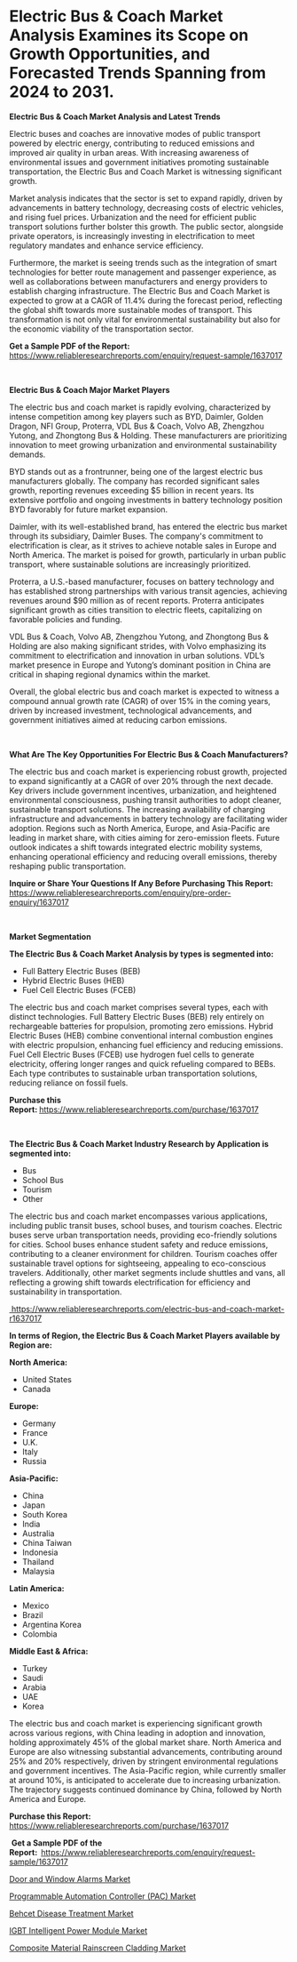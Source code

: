 <p><h1>Electric Bus & Coach Market Analysis Examines its Scope on Growth Opportunities, and Forecasted Trends Spanning from 2024 to 2031.</h1></p><p><strong>Electric Bus & Coach Market Analysis and Latest Trends</strong></p>
<p><p>Electric buses and coaches are innovative modes of public transport powered by electric energy, contributing to reduced emissions and improved air quality in urban areas. With increasing awareness of environmental issues and government initiatives promoting sustainable transportation, the Electric Bus and Coach Market is witnessing significant growth. </p><p>Market analysis indicates that the sector is set to expand rapidly, driven by advancements in battery technology, decreasing costs of electric vehicles, and rising fuel prices. Urbanization and the need for efficient public transport solutions further bolster this growth. The public sector, alongside private operators, is increasingly investing in electrification to meet regulatory mandates and enhance service efficiency.</p><p>Furthermore, the market is seeing trends such as the integration of smart technologies for better route management and passenger experience, as well as collaborations between manufacturers and energy providers to establish charging infrastructure. The Electric Bus and Coach Market is expected to grow at a CAGR of 11.4% during the forecast period, reflecting the global shift towards more sustainable modes of transport. This transformation is not only vital for environmental sustainability but also for the economic viability of the transportation sector.</p></p>
<p><strong>Get a Sample PDF of the Report:&nbsp;</strong> <a href="https://www.reliableresearchreports.com/enquiry/request-sample/1637017">https://www.reliableresearchreports.com/enquiry/request-sample/1637017</a></p>
<p>&nbsp;</p>
<p><strong>Electric Bus & Coach Major Market Players</strong></p>
<p><p>The electric bus and coach market is rapidly evolving, characterized by intense competition among key players such as BYD, Daimler, Golden Dragon, NFI Group, Proterra, VDL Bus & Coach, Volvo AB, Zhengzhou Yutong, and Zhongtong Bus & Holding. These manufacturers are prioritizing innovation to meet growing urbanization and environmental sustainability demands.</p><p>BYD stands out as a frontrunner, being one of the largest electric bus manufacturers globally. The company has recorded significant sales growth, reporting revenues exceeding $5 billion in recent years. Its extensive portfolio and ongoing investments in battery technology position BYD favorably for future market expansion.</p><p>Daimler, with its well-established brand, has entered the electric bus market through its subsidiary, Daimler Buses. The company's commitment to electrification is clear, as it strives to achieve notable sales in Europe and North America. The market is poised for growth, particularly in urban public transport, where sustainable solutions are increasingly prioritized.</p><p>Proterra, a U.S.-based manufacturer, focuses on battery technology and has established strong partnerships with various transit agencies, achieving revenues around $90 million as of recent reports. Proterra anticipates significant growth as cities transition to electric fleets, capitalizing on favorable policies and funding.</p><p>VDL Bus & Coach, Volvo AB, Zhengzhou Yutong, and Zhongtong Bus & Holding are also making significant strides, with Volvo emphasizing its commitment to electrification and innovation in urban solutions. VDL’s market presence in Europe and Yutong’s dominant position in China are critical in shaping regional dynamics within the market.</p><p>Overall, the global electric bus and coach market is expected to witness a compound annual growth rate (CAGR) of over 15% in the coming years, driven by increased investment, technological advancements, and government initiatives aimed at reducing carbon emissions.</p></p>
<p>&nbsp;</p>
<p><strong>What Are The Key Opportunities For Electric Bus & Coach Manufacturers?</strong></p>
<p><p>The electric bus and coach market is experiencing robust growth, projected to expand significantly at a CAGR of over 20% through the next decade. Key drivers include government incentives, urbanization, and heightened environmental consciousness, pushing transit authorities to adopt cleaner, sustainable transport solutions. The increasing availability of charging infrastructure and advancements in battery technology are facilitating wider adoption. Regions such as North America, Europe, and Asia-Pacific are leading in market share, with cities aiming for zero-emission fleets. Future outlook indicates a shift towards integrated electric mobility systems, enhancing operational efficiency and reducing overall emissions, thereby reshaping public transportation.</p></p>
<p><strong>Inquire or Share Your Questions If Any Before Purchasing This Report:</strong> <a href="https://www.reliableresearchreports.com/enquiry/pre-order-enquiry/1637017">https://www.reliableresearchreports.com/enquiry/pre-order-enquiry/1637017</a></p>
<p>&nbsp;</p>
<p><strong>Market Segmentation</strong></p>
<p><strong>The Electric Bus & Coach Market Analysis by types is segmented into:</strong></p>
<p><ul><li>Full Battery Electric Buses (BEB)</li><li>Hybrid Electric Buses (HEB)</li><li>Fuel Cell Electric Buses (FCEB)</li></ul></p>
<p><p>The electric bus and coach market comprises several types, each with distinct technologies. Full Battery Electric Buses (BEB) rely entirely on rechargeable batteries for propulsion, promoting zero emissions. Hybrid Electric Buses (HEB) combine conventional internal combustion engines with electric propulsion, enhancing fuel efficiency and reducing emissions. Fuel Cell Electric Buses (FCEB) use hydrogen fuel cells to generate electricity, offering longer ranges and quick refueling compared to BEBs. Each type contributes to sustainable urban transportation solutions, reducing reliance on fossil fuels.</p></p>
<p><strong>Purchase this Report:&nbsp;</strong><a href="https://www.reliableresearchreports.com/purchase/1637017">https://www.reliableresearchreports.com/purchase/1637017</a></p>
<p>&nbsp;</p>
<p><strong>The Electric Bus & Coach Market Industry Research by Application is segmented into:</strong></p>
<p><ul><li>Bus</li><li>School Bus</li><li>Tourism</li><li>Other</li></ul></p>
<p><p>The electric bus and coach market encompasses various applications, including public transit buses, school buses, and tourism coaches. Electric buses serve urban transportation needs, providing eco-friendly solutions for cities. School buses enhance student safety and reduce emissions, contributing to a cleaner environment for children. Tourism coaches offer sustainable travel options for sightseeing, appealing to eco-conscious travelers. Additionally, other market segments include shuttles and vans, all reflecting a growing shift towards electrification for efficiency and sustainability in transportation.</p></p>
<p><a href="https://www.reliableresearchreports.com/electric-bus-and-coach-market-r1637017">&nbsp;https://www.reliableresearchreports.com/electric-bus-and-coach-market-r1637017</a></p>
<p><strong>In terms of Region, the Electric Bus & Coach Market Players available by Region are:</strong></p>
<p>
    <p> <strong> North America: </strong>
        <ul>
            <li>United States</li>
            <li>Canada</li>
        </ul>
        </p> 
    <p> <strong> Europe: </strong>
        <ul>
            <li>Germany</li>
            <li>France</li>
            <li>U.K.</li>
            <li>Italy</li>
            <li>Russia</li>
        </ul>
        </p> 
    <p> <strong> Asia-Pacific: </strong>
        <ul>
            <li>China</li>
            <li>Japan</li>
            <li>South Korea</li>
            <li>India</li>
            <li>Australia</li>
            <li>China Taiwan</li>
            <li>Indonesia</li>
            <li>Thailand</li>
            <li>Malaysia</li>
        </ul>
        </p> 
    <p> <strong> Latin America: </strong>
        <ul>
            <li>Mexico</li>
            <li>Brazil</li>
            <li>Argentina Korea</li>
            <li>Colombia</li>
        </ul>
        </p> 
    <p> <strong> Middle East & Africa: </strong>
        <ul>
            <li>Turkey</li>
            <li>Saudi</li>
            <li>Arabia</li>
            <li>UAE</li>
            <li>Korea</li>
        </ul>
    </p>
    </p>
<p><p>The electric bus and coach market is experiencing significant growth across various regions, with China leading in adoption and innovation, holding approximately 45% of the global market share. North America and Europe are also witnessing substantial advancements, contributing around 25% and 20% respectively, driven by stringent environmental regulations and government incentives. The Asia-Pacific region, while currently smaller at around 10%, is anticipated to accelerate due to increasing urbanization. The trajectory suggests continued dominance by China, followed by North America and Europe.</p></p>
<p><strong>Purchase this Report: </strong><a href="https://www.reliableresearchreports.com/purchase/1637017">https://www.reliableresearchreports.com/purchase/1637017</a></p>
<p>&nbsp;<strong>Get a Sample PDF of the Report:&nbsp;&nbsp;</strong><a href="https://www.reliableresearchreports.com/enquiry/request-sample/1637017">https://www.reliableresearchreports.com/enquiry/request-sample/1637017</a></p>
<p><strong></strong></p>
<p><p><a href="https://issuu.com/reportprime-2/docs/door-and-window-alarms-market-size-_ea61cfa5f63725">Door and Window Alarms Market</a></p><p><a href="https://github.com/mahnoor2003/Market-Research-Report-List-6/blob/main/programmable-automation-controller-pac-market.md">Programmable Automation Controller (PAC) Market</a></p><p><a href="https://www.linkedin.com/pulse/what-innovations-market-trends-shaping-behcet-disease-treatment-p0rgc">Behcet Disease Treatment Market</a></p><p><a href="https://medium.com/@leyva1jessica/igbt-intelligent-power-module-market-market-segmentation-geographical-regions-and-market-forcast-3d0c933617ba">IGBT Intelligent Power Module Market</a></p><p><a href="https://github.com/ygfu6u/Market-Research-Report-List-1/blob/main/composite-material-rainscreen-cladding-market.md">Composite Material Rainscreen Cladding Market</a></p></p>